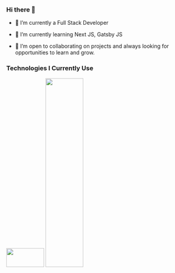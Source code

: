 ### Hi there 👋


- 🔭 I’m currently a Full Stack Developer
  
- 🌱 I’m currently learning Next JS, Gatsby JS
  
- 👯 I’m open to collaborating on projects and always looking for opportunities to learn and grow.

### Technologies I Currently Use

<img src="https://github.com/Campbell35/Campbell35/assets/93555331/c9472c1f-add4-4ad1-ace4-168c9980011d" width="100px" height="50px"> <img src="https://github.com/Campbell35/Campbell35/assets/93555331/a70e3147-dbeb-4c09-b135-b93e886bcb51" width="100px" height="500px"> 


